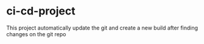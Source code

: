 # ci-cd-project
This project automatically update the git and create a new build after finding changes on the git repo
